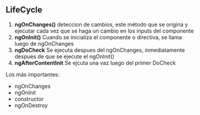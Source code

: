 ## LifeCycle

1. **ngOnChanges()** deteccion de cambios, este método que se origina y ejecutar cada vez que se haga un cambio en los inputs del componente
2. **ngOnInit()** Cuando se inicializa el componente o directiva, se llama luego de ngOnChanges
3. **ngDoCheck** Se ejecuta despues del ngOnChanges, inmediatamente despues de que se ejecute el ngOnInit()
4. **ngAfterContentInit** Se ejcuta una vaz luego del primer DoCheck

Los más importantes:
* ngOnChanges
* ngOnInit
* constructor
* ngOnDestroy